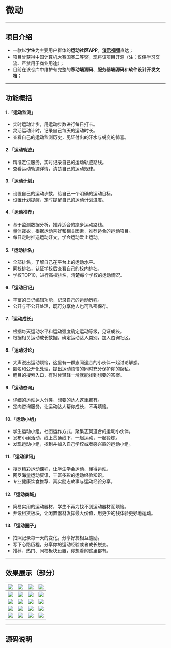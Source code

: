 # 微动
----
## 项目介绍
- 一款以**学生**为主要用户群体的**运动社区APP**，[**演示视频**](https://v.youku.com/v_show/id_XNDU2ODgzMDI4NA==.html)直达；
- 项目曾获得中国计算机大赛国赛二等奖，现将该项目开源（注：仅供学习交流、严禁用于商业用途）；
- 目前在该仓库中维护有完整的**移动端源码**、**服务器端源码**和**软件设计开发文档**；
----
## 功能概括
#### 1.「运动监测」
- 实时运动计步，用运动步数进行每日打卡。
- 灵活运动计时，记录自己每天的运动时长。
- 查看自己的运动监测历史，见证付出的汗水与蜕变的惊喜。
#### 2.「运动轨迹」
- 精准定位服务，实时记录自己的运动轨迹路线。
- 查看运动轨迹详情，清楚自己的运动规律。
#### 3.「运动计划」
- 设置自己的运动步数，给自己一个明确的运动目标。
- 设置计划提醒，定时提醒自己的运动计划进度。
#### 4.「运动推荐」
- 基于监测数据分析，推荐适合的跑步运动路线。
- 量体裁衣，根据运动喜好和相关因素，推荐适合的运动项目。
- 每日定时推送运动好文，学会运动爱上运动。
#### 5.「运动排名」
- 全部排名，了解自己在平台上的运动水平。
- 同校排名，认证学校后查看自己的校内排名。
- 学校TOP10，进行高校排名，清楚每个学校的运动情况。
#### 6.「运动日记」
- 丰富的日记编辑功能，记录自己的运动历程。
- 公开与不公开处理，既可分享他人也可私密保存。
#### 7.「运动成长」
- 根据每天运动水平和运动强度确定运动等级，见证成长。
- 根据相关运动成长数据，确定运动达人类别，加入咨询社区。
#### 8.「运动讨论」
- 大声说出运动烦恼，这里有一群志同道合的小伙伴一起讨论解惑。
- 匿名和公开化处理，提出运动烦恼的同时充分保护你的隐私。
- 醒目的搜索入口，有时候轻轻一滑就能找到想要的答案。
#### 9.「运动咨询」
- 详细的运动达人分类，想要的达人这里都有。
- 定向咨询服务，让运动达人帮你成长，不再烦恼。
#### 10.「运动小组」
- 学生运动小组，社团运作方式，聚集志同道合的运动小伙伴。
- 发布小组活动，线上贯通线下，一起运动，一起锻炼。
- 发现运动小组，找到并加入自己学校或者感兴趣的运动小组。
#### 11.「运动课讯」
- 搜罗精彩运动课程，让学生学会运动、懂得运动。
- 网罗海量运动资讯，丰富多彩的运动经验知识。
- 专业健康饮食推荐、真实励志故事与运动经验分享。
#### 12.「运动商城」
- 简易实用的运动器材，学生不再为找不到运动器材而烦恼。
- 开设租赁板块，让闲置器材发挥最大价值，用更少的钱体验更好地运动。
#### 13.「运动圈子」
- 拍照记录每一天的变化，分享好友相互勉励。
- 写下心路历程，分享你的运动经验或者成长蜕变。
- 推荐、热门、同校板块设置，你想看的这里都有。
----
## 效果展示（部分）
| ![](https://imgchr.com/i/3gNCZQ) | ![](https://imgchr.com/i/3gtvxf) | ![](https://imgchr.com/i/3gtXGt) | ![](https://imgchr.com/i/3gNSsS) |
|  ----  | ----  |  ----  | ----  |
| ![](https://github.com/HeyJC/WeiDong/blob/master/images/image13.png?raw=true) | ![](https://github.com/HeyJC/WeiDong/blob/master/images/image50.png?raw=true) | ![](https://github.com/HeyJC/WeiDong/blob/master/images/image15.png?raw=true) | ![](https://github.com/HeyJC/WeiDong/blob/master/images/image16.png?raw=true) |
| ![](https://github.com/HeyJC/WeiDong/blob/master/images/image51.png?raw=true) | ![](https://github.com/HeyJC/WeiDong/blob/master/images/image18.png?raw=true) | ![](https://github.com/HeyJC/WeiDong/blob/master/images/image19.png?raw=true) | ![](https://github.com/HeyJC/WeiDong/blob/master/images/image20.png?raw=true) |
| ![](https://github.com/HeyJC/WeiDong/blob/master/images/image52.png?raw=true) | ![](https://github.com/HeyJC/WeiDong/blob/master/images/image22.png?raw=true) | ![](https://github.com/HeyJC/WeiDong/blob/master/images/image23.png?raw=true) | ![](https://github.com/HeyJC/WeiDong/blob/master/images/image24.png?raw=true) |
| ![](https://github.com/HeyJC/WeiDong/blob/master/images/image25.png?raw=true) | ![](https://github.com/HeyJC/WeiDong/blob/master/images/image26.png?raw=true) | ![](https://github.com/HeyJC/WeiDong/blob/master/images/image27.png?raw=true) | ![](https://github.com/HeyJC/WeiDong/blob/master/images/image28.png?raw=true) |

----
## 源码说明
